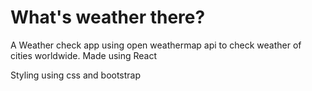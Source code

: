 # What's weather there?
A Weather check app using open weathermap api to check weather of cities worldwide. 
Made using React

Styling using css and bootstrap
